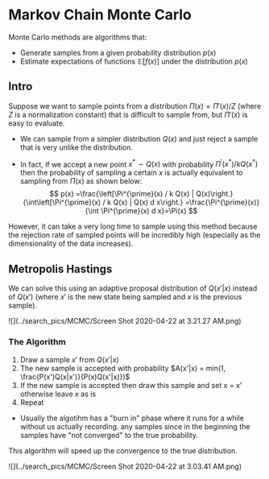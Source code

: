 # Markov Chain Monte Carlo

Monte Carlo methods are algorithms that:

- Generate samples from a given probability distribution $p(x)$
- Estimate expectations of functions $\mathbb{E}[f(x)]$ under the distribution $p(x)$

## Intro

Suppose we want to sample points from a distribution $\Pi(x) = \Pi'(x)/Z$ (where $Z$ is a normalization constant) that is difficult to sample from, but $\Pi'(x)$ is easy to evaluate.

- We can sample from a simpler distribution $Q(x)$ and just reject a sample that is very unlike the distribution.

- In fact, if we accept a new point $x^* \sim Q(x)$ with probability $\Pi^{\prime}\left(x^{*}\right) / k Q\left(x^{*}\right)$ then the probability of sampling a certain $x$ is actually equivalent to sampling from $\Pi(x)$ as shown below:
  $$
  p(x) =\frac{\left[\Pi^{\prime}(x) / k Q(x) | Q(x)\right.}{\int\left[\Pi^{\prime}(x) / k Q(x) | Q(x) d x\right.} =\frac{\Pi^{\prime}(x)}{\int \Pi^{\prime}(x) d x}=\Pi(x)
  $$

However, it can take a very long time to sample using this method because the rejection rate of sampled points will be incredibly high (especially as the dimensionality of the data increases).

## Metropolis Hastings

We can solve this using an adaptive proposal distribution of $Q(x'|x)$ instead of $Q(x')$ (where $x'$ is the new state being sampled and $x$ is the previous sample).

![](../search_pics/MCMC/Screen Shot 2020-04-22 at 3.21.27 AM.png)

### The Algorithm

1. Draw a sample $x'$ from $Q(x'|x)$
2. The new sample is accepted with probability $A(x'|x) = min(1, \frac{P(x')Q(x|x')}{P(x)Q(x'|x)})$
3. If the new sample is accepted then draw this sample and set x = x' otherwise leave $x$ as is
4. Repeat

- Usually the algotihm has a "burn in" phase where it runs for a while without us actually recording. any samples since in the beginning the samples have "not converged" to the true probability.

This algorithm will speed up the convergence to the true distribution.

![](../search_pics/MCMC/Screen Shot 2020-04-22 at 3.03.41 AM.png)